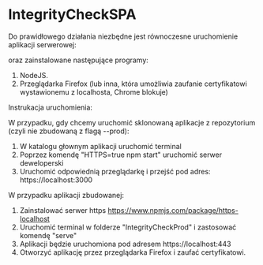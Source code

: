 # IntegrityCheckSPA

Do prawidłowego działania niezbędne jest równoczesne uruchomienie aplikacji serwerowej:

oraz zainstalowane następujące programy: 

1. NodeJS.
2. Przeglądarka Firefox (lub inna, która umożliwia zaufanie certyfikatowi wystawionemu z localhosta, Chrome blokuje)

Instrukacja uruchomienia:


W przypadku, gdy chcemy uruchomić sklonowaną aplikacje z repozytorium (czyli nie zbudowaną z flagą --prod):
1. W katalogu głownym aplikacji uruchomić terminal
2. Poprzez komendę "HTTPS=true npm start" uruchomić serwer deweloperski
3. Uruchomić odpowiednią przeglądarkę i przejść pod adres: https://localhost:3000

W przypadku aplikacji zbudowanej: 
1. Zainstalować serwer https https://www.npmjs.com/package/https-localhost
2. Uruchomić terminal w folderze "IntegrityCheckProd" i zastosować komendę "serve"
3. Aplikacji będzie uruchomiona pod adresem https://localhost:443
4. Otworzyć aplikację przez przeglądarka Firefox i zaufać certyfikatowi.
